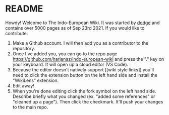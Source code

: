 # README

Howdy! Welcome to The Indo-European Wiki. It was started by [dodge](md/dodge.md) and contains over 5000 pages as of Sep 23rd 2021. If you would like to contribute:

1. Make a Github account. I will then add you as a contributor to the repository.
2. Once I've added you, you can go to the repo page <https://github.com/harjanaz/indo-european-wiki> and press the "." key on your keyboard. It will open up a cloud editor (VS Code).
3. Because the editor doesn't natively support [[wiki style links]] you'll need to click the extension button on the left hand side and install the "WikiLens" extension.
4. Edit away!
5. When you're done editing click the fork symbol on the left hand side. Describe briefly what you changed (ex. "added some references" or "cleaned up a page"). Then click the checkmark. It'll push your changes to the main repo.